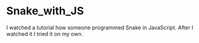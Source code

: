 # Snake_with_JS
I watched a tutorial how someone programmed Snake in JavaScript. After I watched it I tried it on my own.
